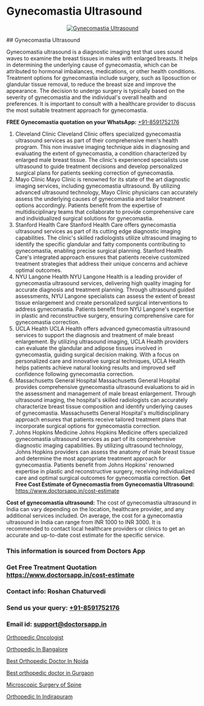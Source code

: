 # Gynecomastia Ultrasound

<p align="center">
  <a href="null">
    <img src="null" alt="Gynecomastia Ultrasound">
  </a>
</p>
## Gynecomastia Ultrasound

Gynecomastia ultrasound is a diagnostic imaging test that uses sound waves to examine the breast tissues in males with enlarged breasts. It helps in determining the underlying cause of gynecomastia, which can be attributed to hormonal imbalances, medications, or other health conditions. Treatment options for gynecomastia include surgery, such as liposuction or glandular tissue removal, to reduce the breast size and improve the appearance. The decision to undergo surgery is typically based on the severity of gynecomastia and the individual's overall health and preferences. It is important to consult with a healthcare provider to discuss the most suitable treatment approach for gynecomastia.

**FREE Gynecomastia quotation on your WhatsApp:**  [+91-8591752176](https://api.whatsapp.com/send?phone=8591752176)

1) Cleveland Clinic   Cleveland Clinic offers specialized gynecomastia ultrasound services as part of their comprehensive men's health program. This non invasive imaging technique aids in diagnosing and evaluating the extent of gynecomastia, a condition characterized by enlarged male breast tissue. The clinic's experienced specialists use ultrasound to guide treatment decisions and develop personalized surgical plans for patients seeking correction of gynecomastia.
2) Mayo Clinic   Mayo Clinic is renowned for its state of the art diagnostic imaging services, including gynecomastia ultrasound. By utilizing advanced ultrasound technology, Mayo Clinic physicians can accurately assess the underlying causes of gynecomastia and tailor treatment options accordingly. Patients benefit from the expertise of multidisciplinary teams that collaborate to provide comprehensive care and individualized surgical solutions for gynecomastia.
3) Stanford Health Care   Stanford Health Care offers gynecomastia ultrasound services as part of its cutting edge diagnostic imaging capabilities. The clinic's skilled radiologists utilize ultrasound imaging to identify the specific glandular and fatty components contributing to gynecomastia, enabling precise surgical planning. Stanford Health Care's integrated approach ensures that patients receive customized treatment strategies that address their unique concerns and achieve optimal outcomes.
4) NYU Langone Health   NYU Langone Health is a leading provider of gynecomastia ultrasound services, delivering high quality imaging for accurate diagnosis and treatment planning. Through ultrasound guided assessments, NYU Langone specialists can assess the extent of breast tissue enlargement and create personalized surgical interventions to address gynecomastia. Patients benefit from NYU Langone's expertise in plastic and reconstructive surgery, ensuring comprehensive care for gynecomastia correction.
5) UCLA Health   UCLA Health offers advanced gynecomastia ultrasound services to support the diagnosis and treatment of male breast enlargement. By utilizing ultrasound imaging, UCLA Health providers can evaluate the glandular and adipose tissues involved in gynecomastia, guiding surgical decision making. With a focus on personalized care and innovative surgical techniques, UCLA Health helps patients achieve natural looking results and improved self confidence following gynecomastia correction.
6) Massachusetts General Hospital   Massachusetts General Hospital provides comprehensive gynecomastia ultrasound evaluations to aid in the assessment and management of male breast enlargement. Through ultrasound imaging, the hospital's skilled radiologists can accurately characterize breast tissue composition and identify underlying causes of gynecomastia. Massachusetts General Hospital's multidisciplinary approach ensures that patients receive tailored treatment plans that incorporate surgical options for gynecomastia correction.
7) Johns Hopkins Medicine   Johns Hopkins Medicine offers specialized gynecomastia ultrasound services as part of its comprehensive diagnostic imaging capabilities. By utilizing ultrasound technology, Johns Hopkins providers can assess the anatomy of male breast tissue and determine the most appropriate treatment approach for gynecomastia. Patients benefit from Johns Hopkins' renowned expertise in plastic and reconstructive surgery, receiving individualized care and optimal surgical outcomes for gynecomastia correction.
**Get Free Cost Estimate of Gynecomastia from Gynecomastia Ultrasound:** https://www.doctorsapp.in/cost-estimate

**Cost of gynecomastia ultrasound:**
The cost of gynecomastia ultrasound in India can vary depending on the location, healthcare provider, and any additional services included. On average, the cost for a gynecomastia ultrasound in India can range from INR 1000 to INR 3000. It is recommended to contact local healthcare providers or clinics to get an accurate and up-to-date cost estimate for the specific service.

### This information is sourced from Doctors App 
### Get Free Treatment Quotation https://www.doctorsapp.in/cost-estimate
### Contact info: Roshan Chaturvedi 
### Send us your query: [+91-8591752176](https://api.whatsapp.com/send?phone=8591752176) 
### Email id: support@doctorsapp.in

[Orthopedic Oncologist](https://www.linkedin.com/pulse/orthopedic-oncologist-doctorsappin-mtqhc?trackingId=eKqQumrFfNZLWmk1tiUcNQ%3D%3D&lipi=urn%3Ali%3Apage%3Ad_flagship3_company_admin%3Bv1vSrTMWRDqcHbnFEZaXTQ%3D%3D)

[Orthopedic In Bangalore](https://www.linkedin.com/pulse/orthopedic-bangalore-doctorsappin-xwhbc?trackingId=LoY2caBi4ySfGMSuVhoalA%3D%3D&lipi=urn%3Ali%3Apage%3Ad_flagship3_company_admin%3Bv1vSrTMWRDqcHbnFEZaXTQ%3D%3D)

[Best Orthopedic Doctor In Noida](https://medium.com/@vimalrana22/best-orthopedic-doctor-in-noida-5fe7448c5c3c)

[Best orthopedic doctor in Gurgaon](https://medium.com/@manish632504/best-orthopedic-doctor-in-gurgaon-82211e1e3daa)

[Microscopic Surgery of Spine](https://doctors-apps.github.io/doctorsapp/microscopic-surgery-of-spine)

[Orthopedic In Indirapuram](https://doctors-apps.github.io/doctorsapp/orthopedic-in-indirapuram)


